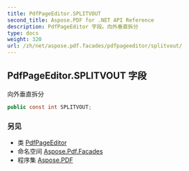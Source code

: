 ```yaml
---
title: PdfPageEditor.SPLITVOUT
second_title: Aspose.PDF for .NET API Reference
description: PdfPageEditor 字段。向外垂直拆分
type: docs
weight: 320
url: /zh/net/aspose.pdf.facades/pdfpageeditor/splitvout/
---
```

## PdfPageEditor.SPLITVOUT 字段

向外垂直拆分

```csharp
public const int SPLITVOUT;
```

### 另见

* 类 [PdfPageEditor](../)
* 命名空间 [Aspose.Pdf.Facades](../../../aspose.pdf.facades/)
* 程序集 [Aspose.PDF](../../../)